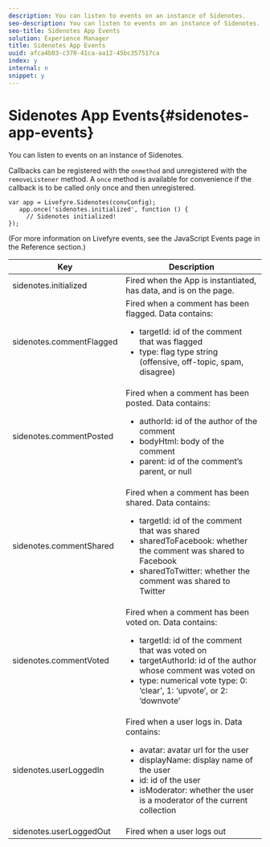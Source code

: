 ```yaml
---
description: You can listen to events on an instance of Sidenotes.
seo-description: You can listen to events on an instance of Sidenotes.
seo-title: Sidenotes App Events
solution: Experience Manager
title: Sidenotes App Events
uuid: afca4b03-c370-41ca-aa12-45bc357517ca
index: y
internal: n
snippet: y
---
```


# Sidenotes App Events{#sidenotes-app-events}

You can listen to events on an instance of Sidenotes.

Callbacks can be registered with the `onmethod` and unregistered with the `removeListener` method. A `once` method is available for convenience if the callback is to be called only once and then unregistered.

```
var app = Livefyre.Sidenotes(convConfig); 
   app.once('sidenotes.initialized', function () { 
     // Sidenotes initialized!  
});
```

(For more information on Livefyre events, see the JavaScript Events page in the Reference section.)

|Key|Description|
|--- |--- |
|sidenotes.initialized|Fired when the App is instantiated, has data, and is on the page.|
|sidenotes.commentFlagged|Fired when a comment has been flagged. Data contains: <br/><ul><li>targetId: id of the comment that was flagged</li><li>type: flag type string (offensive, off-topic, spam, disagree)</li></ul>|
|sidenotes.commentPosted|Fired when a comment has been posted. Data contains: <br/><ul><li> authorId: id of the author of the comment </li><li>bodyHtml: body of the comment </li><li> parent: id of the comment’s parent, or null</li></ul>|
|sidenotes.commentShared|Fired when a comment has been shared. Data contains: <br/><ul><li>targetId: id of the comment that was shared </li><li> sharedToFacebook: whether the comment was shared to Facebook </li><li>sharedToTwitter: whether the comment was shared to Twitter</li></ul>|
|sidenotes.commentVoted|Fired when a comment has been voted on. Data contains: <br/><ul><li>targetId: id of the comment that was voted on </li><li> targetAuthorId: id of the author whose comment was voted on</li><li> type: numerical vote type: 0: ‘clear’, 1: ‘upvote’, or 2: ‘downvote’</li></ul>|
|sidenotes.userLoggedIn|Fired when a user logs in. Data contains: <br/><ul><li>avatar: avatar url for the user </li><li>displayName: display name of the user</li><li>id: id of the user</li><li> isModerator: whether the user is a moderator of the current collection</li></ul>|
|sidenotes.userLoggedOut|Fired when a user logs out|
